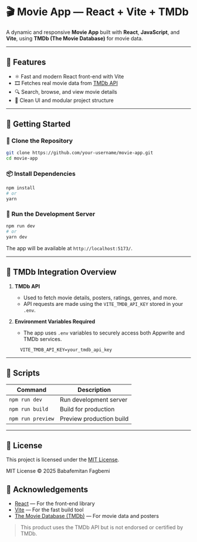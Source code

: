 # 🎬 Movie App — React + Vite + TMDb

A dynamic and responsive **Movie App** built with **React**, **JavaScript**, and **Vite**, using **TMDb (The Movie Database)** for movie data.

---

## 🧰 Features

- ⚛️ Fast and modern React front-end with Vite  
- 🎞️ Fetches real movie data from [TMDb API](https://www.themoviedb.org/documentation/api)  
- 🔍 Search, browse, and view movie details   
- 🎨 Clean UI and modular project structure  

---

## 🚀 Getting Started

### 📁 Clone the Repository

```bash
git clone https://github.com/your-username/movie-app.git
cd movie-app
```
### 📦 Install Dependencies

```bash
npm install
# or
yarn
```

### 🧪 Run the Development Server

```bash
npm run dev
# or
yarn dev
```

The app will be available at `http://localhost:5173/`.

---

## 🧩 TMDb Integration Overview

1. **TMDb API**
   - Used to fetch movie details, posters, ratings, genres, and more.
   - API requests are made using the `VITE_TMDB_API_KEY` stored in your `.env`.

2. **Environment Variables Required**
   - The app uses `.env` variables to securely access both Appwrite and TMDb services.
   ```env
     VITE_TMDB_API_KEY=your_tmdb_api_key

---

## 🧪 Scripts

| Command           | Description              |
| ----------------- | ------------------------ |
| `npm run dev`     | Run development server   |
| `npm run build`   | Build for production     |
| `npm run preview` | Preview production build |

---

## 📄 License

This project is licensed under the [MIT License](LICENSE).

MIT License © 2025 Babafemitan Fagbemi

## 🙌 Acknowledgements

- [React](https://reactjs.org/) — For the front-end library  
- [Vite](https://vitejs.dev/) — For the fast build tool    
- [The Movie Database (TMDb)](https://www.themoviedb.org/) — For movie data and posters

> This product uses the TMDb API but is not endorsed or certified by TMDb.
